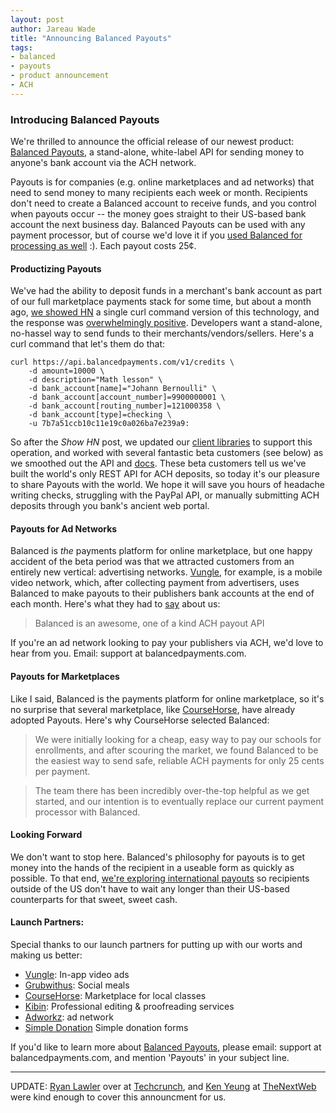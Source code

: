 ```yaml
---
layout: post
author: Jareau Wade
title: "Announcing Balanced Payouts"
tags:
- balanced
- payouts
- product announcement
- ACH
---
```


### Introducing Balanced Payouts

We're thrilled to announce the official release of our newest product: [Balanced Payouts](https://www.balancedpayments.com/#payouts), a stand-alone, white-label API for sending money to anyone's bank account via the ACH network. 

Payouts is for companies (e.g. online marketplaces and ad networks) that need to send money to many recipients each week or month. Recipients don't need to create a Balanced account to receive funds, and you control when payouts occur -- the money goes straight to their US-based bank account the next business day. Balanced Payouts can be used with any payment processor, but of course we'd love it if you [used Balanced for processing as well](https://www.balancedpayments.com/#integrate) :). Each payout costs 25¢. 

#### Productizing Payouts
We've had the ability to deposit funds in a merchant's bank account as part of our full marketplace payments stack for some time, but about a month ago, [we showed HN](http://news.ycombinator.com/item?id=5026802) a single curl command version of this technology, and the response was [overwhelmingly positive](http://news.ycombinator.com/item?id=4794738). Developers want a stand-alone, no-hassel way to send funds to their merchants/vendors/sellers. Here's a curl command that let's them do that:

    curl https://api.balancedpayments.com/v1/credits \
        -d amount=10000 \
        -d description="Math lesson" \
        -d bank_account[name]="Johann Bernoulli" \
        -d bank_account[account_number]=9900000001 \
        -d bank_account[routing_number]=121000358 \
        -d bank_account[type]=checking \
        -u 7b7a51ccb10c11e19c0a026ba7e239a9:

So after the *Show HN* post, we updated our [client libraries](https://www.balancedpayments.com/docs/overview?language=bash#client-libraries) to support this operation, and worked with several fantastic beta customers (see below) as we smoothed out the API and [docs](https://www.balancedpayments.com/docs/api?language=ruby#credit-a-new-bank-account). These beta customers tell us we've built the world's only REST API for ACH deposits, so today it's our pleasure to share Payouts with the world. We hope it will save you hours of headache writing checks, struggling with the PayPal API, or manually submitting ACH deposits through you bank's ancient web portal. 

#### Payouts for Ad Networks
Balanced is *the* payments platform for online marketplace, but one happy accident of the beta period was that we attracted customers from an entirely new vertical: advertising networks. [Vungle](http://vungle.com/), for example, is a mobile video network, which, after collecting payment from advertisers, uses Balanced to make payouts to their publishers bank accounts at the end of each month. Here's what they had to [say](https://angel.co/activity/startup_role/508489) about us: 

> Balanced is an awesome, one of a kind ACH payout API

If you're an ad network looking to pay your publishers via ACH, we'd love to hear from you. Email: support at balancedpayments.com. 

####  Payouts for Marketplaces
Like I said, Balanced is the payments platform for online marketplace, so it's no surprise that several marketplace, like [CourseHorse](http://www.coursehorse.com/), have already adopted Payouts. Here's why CourseHorse selected Balanced:

>We were initially looking for a cheap, easy way to pay our schools for enrollments, and after scouring the market, we found Balanced to be the easiest way to send safe, reliable ACH payments for only 25 cents per payment.

>The team there has been incredibly over-the-top helpful as we get started, and our intention is to eventually replace our current payment processor with Balanced.

#### Looking Forward
We don't want to stop here. Balanced's philosophy for payouts is to get money into the hands of the recipient in a useable form as quickly as possible. To that end, [we're exploring international payouts](https://github.com/balanced/balanced-api/issues/44) so recipients outside of the US don't have to wait any longer than their US-based counterparts for that sweet, sweet cash. 

#### Launch Partners:
Special thanks to our launch partners for putting up with our worts and making us better:

- [Vungle](http://vungle.com/): In-app video ads
- [Grubwithus](https://www.grubwithus.com): Social meals
- [CourseHorse](http://coursehorse.com/): Marketplace for local classes
- [Kibin](https://www.kibin.com/): Professional editing
& proofreading services
- [Adworkz](http://www.adworkz.com/): ad network
- [Simple Donation](https://simpledonation.com/) Simple donation forms

If you'd like to learn more about [Balanced Payouts](https://www.balancedpayments.com/#payouts), please email: support at balancedpayments.com, and mention 'Payouts' in your subject line. 

---
UPDATE: [Ryan Lawler](http://twitter.com/ryanlawler) over at [Techcrunch](http://techcrunch.com/2013/02/14/balanced-payments-ach-api-omg/), and [Ken Yeung](https://twitter.com/thekenyeung) at [TheNextWeb](http://thenextweb.com/insider/2013/02/14/balanced-releases-its-payouts-api-as-a-standalone-offering-giving-access-to-next-day-ach-deposits) were kind enough to cover this announcment for us.
